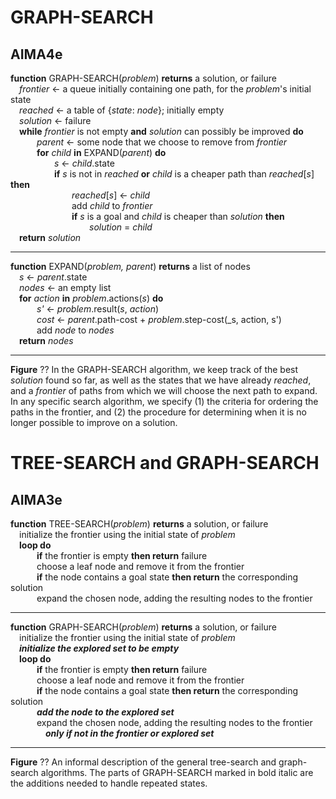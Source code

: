 # GRAPH-SEARCH

## AIMA4e


__function__ GRAPH-SEARCH(_problem_) __returns__ a solution, or failure  
&emsp;_frontier_ &larr; a queue initially containing one path, for the _problem_'s initial state  
&emsp;_reached_ &larr; a table of {_state_: _node_}; initially empty  
&emsp;_solution_ &larr; failure  
&emsp;__while__  _frontier_ is not empty __and__ _solution_ can possibly be improved __do__  
&emsp;&emsp;&emsp;_parent_ &larr; some node that we choose to remove from _frontier_  
&emsp;&emsp;&emsp;__for__ _child_ __in__ EXPAND(_parent_) __do__   
&emsp;&emsp;&emsp;&emsp;&emsp;_s_ &larr; _child_.state  
&emsp;&emsp;&emsp;&emsp;&emsp;__if__ _s_ is not in _reached_  __or__ _child_ is a cheaper path than _reached_[_s_] __then__  
&emsp;&emsp;&emsp;&emsp;&emsp;&emsp;&emsp;_reached_[_s_] &larr; _child_  
&emsp;&emsp;&emsp;&emsp;&emsp;&emsp;&emsp;add _child_ to _frontier_  
&emsp;&emsp;&emsp;&emsp;&emsp;&emsp;&emsp;__if__ _s_ is a goal and _child_ is cheaper than _solution_ __then__  
&emsp;&emsp;&emsp;&emsp;&emsp;&emsp;&emsp;&emsp;&emsp;_solution_  =  _child_  
&emsp;__return__ _solution_

---
__function__ EXPAND(_problem, parent_) __returns__ a list of nodes  
&emsp;_s_ &larr; _parent_.state  
&emsp;_nodes_ &larr; an empty list  
&emsp;__for__ _action_ __in__ _problem_.actions(_s_) __do__   
&emsp;&emsp;&emsp;_s'_ &larr; _problem_.result(_s_, _action_)  
&emsp;&emsp;&emsp;_cost_ &larr; _parent_.path-cost + _problem_.step-cost(_s, action, s')  
&emsp;&emsp;&emsp;add _node_ to _nodes_  
&emsp;__return__ _nodes_  

---
__Figure__ ?? In the GRAPH-SEARCH algorithm, we keep track of the best _solution_ found so far, as well as the states that we have already _reached_, and a _frontier_ of paths from which we will choose 
the next path to expand.
In any specific search algorithm, we specify (1) the criteria for ordering the paths in the frontier,
and (2) the procedure for determining when it is no longer possible to improve on a solution.

# TREE-SEARCH and GRAPH-SEARCH
## AIMA3e
__function__ TREE-SEARCH(_problem_) __returns__ a solution, or failure  
&emsp;initialize the frontier using the initial state of _problem_  
&emsp;__loop do__  
&emsp;&emsp;&emsp;__if__ the frontier is empty __then return__ failure  
&emsp;&emsp;&emsp;choose a leaf node and remove it from the frontier  
&emsp;&emsp;&emsp;__if__ the node contains a goal state __then return__ the corresponding solution  
&emsp;&emsp;&emsp;expand the chosen node, adding the resulting nodes to the frontier  

---
__function__ GRAPH-SEARCH(_problem_) __returns__ a solution, or failure  
&emsp;initialize the frontier using the initial state of _problem_  
&emsp;**_initialize the explored set to be empty_**  
&emsp;__loop do__  
&emsp;&emsp;&emsp;__if__ the frontier is empty __then return__ failure  
&emsp;&emsp;&emsp;choose a leaf node and remove it from the frontier  
&emsp;&emsp;&emsp;__if__ the node contains a goal state __then return__ the corresponding solution  
&emsp;&emsp;&emsp;**_add the node to the explored set_**  
&emsp;&emsp;&emsp;expand the chosen node, adding the resulting nodes to the frontier  
&emsp;&emsp;&emsp;&emsp;**_only if not in the frontier or explored set_**

---
__Figure__ ?? An informal description of the general tree\-search and graph\-search algorithms. The parts of GRAPH\-SEARCH marked in bold italic are the additions needed to handle repeated states.

